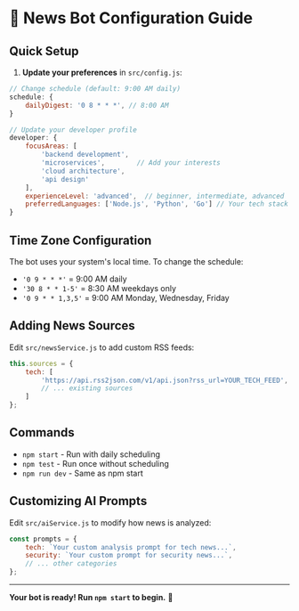 # 🤖 News Bot Configuration Guide

## Quick Setup

1. **Update your preferences** in `src/config.js`:

```javascript
// Change schedule (default: 9:00 AM daily)
schedule: {
    dailyDigest: '0 8 * * *', // 8:00 AM
}

// Update your developer profile
developer: {
    focusAreas: [
        'backend development',
        'microservices',        // Add your interests
        'cloud architecture',
        'api design'
    ],
    experienceLevel: 'advanced',  // beginner, intermediate, advanced
    preferredLanguages: ['Node.js', 'Python', 'Go'] // Your tech stack
}
```

## Time Zone Configuration

The bot uses your system's local time. To change the schedule:

- `'0 9 * * *'` = 9:00 AM daily
- `'30 8 * * 1-5'` = 8:30 AM weekdays only
- `'0 9 * * 1,3,5'` = 9:00 AM Monday, Wednesday, Friday

## Adding News Sources

Edit `src/newsService.js` to add custom RSS feeds:

```javascript
this.sources = {
    tech: [
        'https://api.rss2json.com/v1/api.json?rss_url=YOUR_TECH_FEED',
        // ... existing sources
    ]
};
```

## Commands

- `npm start` - Run with daily scheduling
- `npm test` - Run once without scheduling  
- `npm run dev` - Same as npm start

## Customizing AI Prompts

Edit `src/aiService.js` to modify how news is analyzed:

```javascript
const prompts = {
    tech: `Your custom analysis prompt for tech news...`,
    security: `Your custom prompt for security news...`,
    // ... other categories
};
```

---

**Your bot is ready! Run `npm start` to begin.** 🚀
